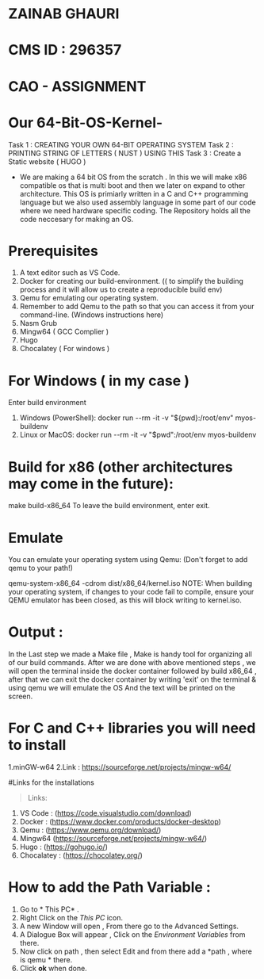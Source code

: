 
# ZAINAB GHAURI
# CMS ID : 296357
# CAO - ASSIGNMENT 

# Our 64-Bit-OS-Kernel- 
 Task 1 : CREATING YOUR OWN 64-BIT OPERATING SYSTEM
 Task 2 : PRINTING STRING OF LETTERS ( NUST ) USING THIS 
 Task 3 : Create a Static website ( HUGO )
-	We are making a 64 bit OS from the scratch . In this we will make x86 compatible os that is multi boot and then we later on expand to other architecture. This OS is primiarly written in a C and C++ programming language but we also used assembly language in some part of our code where we need hardware specific coding. 
The Repository holds all the code neccesary for making an OS.

# Prerequisites
1. A text editor such as VS Code.
2. Docker for creating our build-environment. (( to simplify the building process and it will allow us to create a reproducible build env)
3. Qemu for emulating our operating system.
4. Remember to add Qemu to the path so that you can access it from your command-line. (Windows instructions here)
5. Nasm Grub
6. Mingw64 ( GCC Complier )
7. Hugo
8. Chocalatey ( For windows )

# For Windows ( in my case )
Enter build environment
1. Windows (PowerShell): docker run --rm -it -v "${pwd}:/root/env" myos-buildenv
2. Linux or MacOS: docker run --rm -it -v "$pwd":/root/env myos-buildenv

# Build for x86 (other architectures may come in the future):

make build-x86_64
To leave the build environment, enter exit.

# Emulate
You can emulate your operating system using Qemu: (Don't forget to add qemu to your path!)

qemu-system-x86_64 -cdrom dist/x86_64/kernel.iso
NOTE: When building your operating system, if changes to your code fail to compile, ensure your QEMU emulator has been closed, as this will block writing to kernel.iso.

#	Output :
In the Last step we made a Make file ,  Make is handy tool for organizing all of our build commands. After we are done with above mentioned steps , we will open the terminal inside the docker container followed by  build x86_64 , after that we can exit the docker container by writing 'exit' on the terminal & using qemu we will emulate the OS And the text will be printed on the screen.  

# For C and C++ libraries you will need to install
 1.minGW-w64
 2.Link : https://sourceforge.net/projects/mingw-w64/
 
#Links for the installations 
> Links:
   1. VS Code :     (https://code.visualstudio.com/download)
   2. Docker :      (https://www.docker.com/products/docker-desktop)
   3. Qemu :        (https://www.qemu.org/download/)
   4. Mingw64       (https://sourceforge.net/projects/mingw-w64/)
   5. Hugo :        (https://gohugo.io/)
   6. Chocalatey :  (https://chocolatey.org/)

# How to add the Path Variable :
  1. Go to * This PC* .
  2. Right Click on the *This PC* icon.
  3. A new Window will open , From there go to the Advanced Settings.
  4. A Dialogue Box will appear , Click on the *Environment Variables* from there.
  5. Now click on path , then select Edit and from there
     add a *path , where is qemu * there.
  6. Click **ok** when done.
